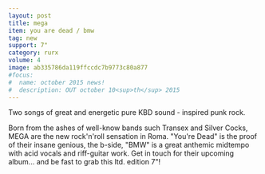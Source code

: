 ```yaml
---
layout: post
title: mega
item: you are dead / bmw
tag: new
support: 7"
category: rurx
volume: 4
image: ab335786da119ffccdc7b9773c80a877
#focus:
#  name: october 2015 news!
#  description: OUT october 10<sup>th</sup> 2015
---
```


Two songs of great and energetic pure KBD sound - inspired punk rock.

Born from the ashes of well-know bands such Transex and Silver Cocks, MEGA are the new rock'n'roll sensation in Roma. "You're Dead" is the proof of their insane genious, the b-side, "BMW" is a great anthemic midtempo with acid vocals and riff-guitar work.
Get in touch for their upcoming album... and be fast to grab this ltd. edition 7"!
